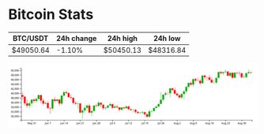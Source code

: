 # Bitcoin Stats

BTC/USDT|24h change|24h high|24h low|
|---|---|---|---|
|$49050.64|-1.10%|$50450.13|$48316.84|

<img src="./chart.svg">
